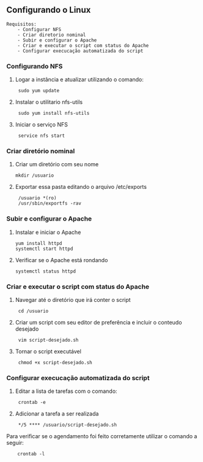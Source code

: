 ## Configurando o Linux
    Requisitos:
        - Configurar NFS
        - Criar diretorio nominal
        - Subir e configurar o Apache
        - Criar e executar o script com status do Apache
        - Configurar execucação automatizada do script

### Configurando NFS
1. Logar a instância e atualizar utilizando o comando: 

        sudo yum update

2. Instalar o utilitario nfs-utils

        sudo yum install nfs-utils

3. Iniciar o serviço NFS

        service nfs start


### Criar diretório nominal
1. Criar um diretório com seu nome

       mkdir /usuario

3. Exportar essa pasta editando o arquivo /etc/exports

        /usuario *(ro)
        /usr/sbin/exportfs -rav


### Subir e configurar o Apache
1. Instalar e iniciar o Apache

       yum install httpd
       systemctl start httpd

3. Verificar se o Apache está rondando

       systemctl status httpd

### Criar e executar o script com status do Apache
1. Navegar até o diretório que irá conter o script
            
        cd /usuario

2. Criar um script com seu editor de preferência e incluir o conteudo desejado

        vim script-desejado.sh

3. Tornar o script executável

        chmod +x script-desejado.sh

### Configurar execucação automatizada do script
1. Editar a lista de tarefas com o comando:

        crontab -e

2. Adicionar a tarefa a ser realizada

        */5 **** /usuario/script-desejado.sh

Para verificar se o agendamento foi feito corretamente utilizar o comando a seguir:

        crontab -l



